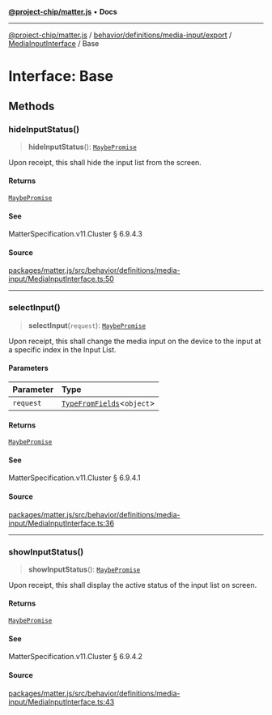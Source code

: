 [**@project-chip/matter.js**](../../../../../../../README.md) • **Docs**

***

[@project-chip/matter.js](../../../../../../../modules.md) / [behavior/definitions/media-input/export](../../../README.md) / [MediaInputInterface](../README.md) / Base

# Interface: Base

## Methods

### hideInputStatus()

> **hideInputStatus**(): [`MaybePromise`](../../../../../../../util/export/README.md#maybepromiset)

Upon receipt, this shall hide the input list from the screen.

#### Returns

[`MaybePromise`](../../../../../../../util/export/README.md#maybepromiset)

#### See

MatterSpecification.v11.Cluster § 6.9.4.3

#### Source

[packages/matter.js/src/behavior/definitions/media-input/MediaInputInterface.ts:50](https://github.com/project-chip/matter.js/blob/7a8cbb56b87d4ccf34bec5a9a95ab40a1711324f/packages/matter.js/src/behavior/definitions/media-input/MediaInputInterface.ts#L50)

***

### selectInput()

> **selectInput**(`request`): [`MaybePromise`](../../../../../../../util/export/README.md#maybepromiset)

Upon receipt, this shall change the media input on the device to the input at a specific index in the Input
List.

#### Parameters

| Parameter | Type |
| :------ | :------ |
| `request` | [`TypeFromFields`](../../../../../../../tlv/export/README.md#typefromfieldsf)\<`object`\> |

#### Returns

[`MaybePromise`](../../../../../../../util/export/README.md#maybepromiset)

#### See

MatterSpecification.v11.Cluster § 6.9.4.1

#### Source

[packages/matter.js/src/behavior/definitions/media-input/MediaInputInterface.ts:36](https://github.com/project-chip/matter.js/blob/7a8cbb56b87d4ccf34bec5a9a95ab40a1711324f/packages/matter.js/src/behavior/definitions/media-input/MediaInputInterface.ts#L36)

***

### showInputStatus()

> **showInputStatus**(): [`MaybePromise`](../../../../../../../util/export/README.md#maybepromiset)

Upon receipt, this shall display the active status of the input list on screen.

#### Returns

[`MaybePromise`](../../../../../../../util/export/README.md#maybepromiset)

#### See

MatterSpecification.v11.Cluster § 6.9.4.2

#### Source

[packages/matter.js/src/behavior/definitions/media-input/MediaInputInterface.ts:43](https://github.com/project-chip/matter.js/blob/7a8cbb56b87d4ccf34bec5a9a95ab40a1711324f/packages/matter.js/src/behavior/definitions/media-input/MediaInputInterface.ts#L43)
